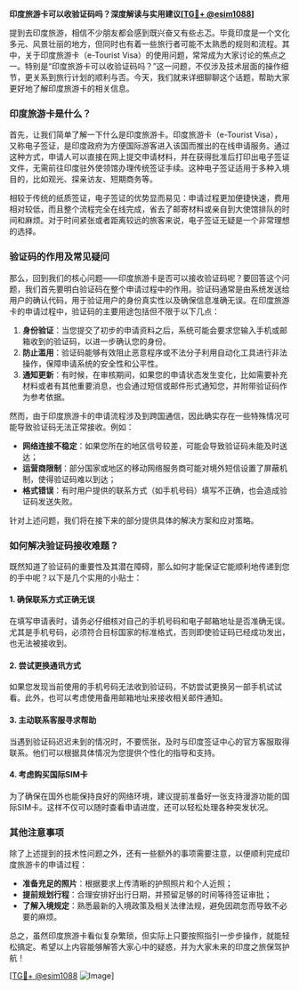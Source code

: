**印度旅游卡可以收验证码吗？深度解读与实用建议[[TG💪+ @esim1088](https://t.me/s/esim1088)]**

提到去印度旅游，相信不少朋友都会感到既兴奋又有些忐忑。毕竟印度是一个文化多元、风景壮丽的地方，但同时也有着一些旅行者可能不太熟悉的规则和流程。其中，关于印度旅游卡（e-Tourist Visa）的使用问题，常常成为大家讨论的焦点之一。特别是“印度旅游卡可以收验证码吗？”这一问题，不仅涉及技术层面的操作细节，更关系到旅行计划的顺利与否。今天，我们就来详细聊聊这个话题，帮助大家更好地了解印度旅游卡的相关信息。

### 印度旅游卡是什么？

首先，让我们简单了解一下什么是印度旅游卡。印度旅游卡（e-Tourist Visa），又称电子签证，是印度政府为方便国际游客进入该国而推出的在线申请服务。通过这种方式，申请人可以直接在网上提交申请材料，并在获得批准后打印出电子签证文件，无需前往印度驻外使领馆办理传统签证手续。这种电子签证适用于多种入境目的，比如观光、探亲访友、短期商务等。

相较于传统的纸质签证，电子签证的优势显而易见：申请过程更加便捷快速，费用相对较低，而且整个流程完全在线完成，省去了邮寄材料或亲自到大使馆排队的时间和麻烦。对于时间紧张或者距离较远的旅客来说，电子签证无疑是一个非常理想的选择。

### 验证码的作用及常见疑问

那么，回到我们的核心问题——印度旅游卡是否可以接收验证码呢？要回答这个问题，我们首先要明白验证码在整个申请过程中的作用。验证码通常是由系统发送给用户的确认代码，用于验证用户的身份真实性以及确保信息准确无误。在印度旅游卡的申请过程中，验证码的主要用途包括但不限于以下几点：

1. **身份验证**：当您提交了初步的申请资料之后，系统可能会要求您输入手机或邮箱收到的验证码，以进一步确认您的身份。
2. **防止滥用**：验证码能够有效阻止恶意程序或不法分子利用自动化工具进行非法操作，保障申请系统的安全性和公平性。
3. **通知更新**：有时候，在审核期间，如果您的申请状态发生变化，比如需要补充材料或者有其他重要消息，也会通过短信或邮件形式通知您，并附带验证码作为参考依据。

然而，由于印度旅游卡的申请流程涉及到跨国通信，因此确实存在一些特殊情况可能导致验证码无法正常接收。例如：
- **网络连接不稳定**：如果您所在的地区信号较差，可能会导致验证码未能及时送达；
- **运营商限制**：部分国家或地区的移动网络服务商可能对境外短信设置了屏蔽机制，使得验证码难以到达；
- **格式错误**：有时用户提供的联系方式（如手机号码）填写不正确，也会造成验证码发送失败。

针对上述问题，我们将在接下来的部分提供具体的解决方案和应对策略。

### 如何解决验证码接收难题？

既然知道了验证码的重要性及其潜在障碍，那么如何才能保证它能顺利地传递到您的手中呢？以下是几个实用的小贴士：

#### 1. 确保联系方式正确无误
在填写申请表时，请务必仔细核对自己的手机号码和电子邮箱地址是否准确无误。尤其是手机号码，必须符合目标国家的标准格式，否则即使验证码已经成功发出，也无法被接收到。

#### 2. 尝试更换通讯方式
如果您发现当前使用的手机号码无法收到验证码，不妨尝试更换另一部手机试试看。此外，也可以考虑使用备用邮箱地址来接收相关邮件通知。

#### 3. 主动联系客服寻求帮助
当遇到验证码迟迟未到的情况时，不要慌张，及时与印度签证中心的官方客服取得联系。他们可以根据具体情况为您提供个性化的指导和支持。

#### 4. 考虑购买国际SIM卡
为了确保在国外也能保持良好的网络环境，建议提前准备好一张支持漫游功能的国际SIM卡。这样不仅可以随时查看申请进度，还可以轻松处理各种突发状况。

### 其他注意事项

除了上述提到的技术性问题之外，还有一些额外的事项需要注意，以便顺利完成印度旅游卡的申请过程：

- **准备充足的照片**：根据要求上传清晰的护照照片和个人近照；
- **提前规划行程**：合理安排好出行日期，并预留足够的时间等待签证审批；
- **了解入境规定**：熟悉最新的入境政策及相关法律法规，避免因疏忽而导致不必要的麻烦。

总之，虽然印度旅游卡看似复杂繁琐，但实际上只要按照指引一步步操作，就能轻松搞定。希望以上内容能够解答大家心中的疑惑，并为大家未来的印度之旅保驾护航！

[[TG💪+ @esim1088](https://t.me/s/esim1088) ![Image](https://i.postimg.cc/4NQfJmqS/Snipaste-2025-05-13-00-14-12.png)]